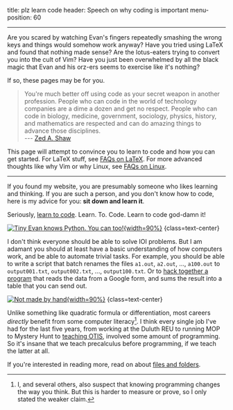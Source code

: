 title: plz learn code
header: Speech on why coding is important
menu-position: 60

---

Are you scared by watching Evan's fingers repeatedly smashing
the wrong keys and things would somehow work anyway?
Have you tried using LaTeX and found that nothing made sense?
Are the lotus-eaters trying to convert you into the cult of Vim?
Have you just been overwhelmed by all the black magic that
Evan and his orz-ers seems to exercise like it's nothing?

If so, these pages may be for you.

> You're much better off using code as your secret weapon in another profession.
> People who can code in the world of technology companies are a dime
> a dozen and get no respect. People who can code in biology, medicine,
> government, sociology, physics, history, and mathematics are respected and can
> do amazing things to advance those disciplines.  
> --- [Zed A. Shaw](https://learnpythonthehardway.org/python3/advice.html)

This page will attempt to convince you to learn to code
and how you can get started.
For LaTeX stuff, see [FAQs on LaTeX](faq-latex.html).
For more advanced thoughts like why Vim or why Linux,
see [FAQs on Linux](faq-linux.html).

---

If you found my website, you are presumably someone
who likes learning and thinking.
If you are such a person, and you don't know how to code,
here is my advice for you: **sit down and learn it**.

Seriously, [learn to code](https://youtu.be/TYCxbFad36g?t=2070).
Learn. To. Code. Learn to code god-damn it!

[![Tiny Evan knows Python. You can too!][tiny]{width=90%}][tiny]
{class=text-center}

[tiny]: static/learnpython.jpg

I don't think everyone should be able to solve IOI problems.
But I am adamant you should at least have a basic understanding
of how computers work, and be able to automate trivial tasks.
For example, you should be able to write a script that
batch renames the files `a1.out`, `a2.out`, ..., `a100.out`
to `output001.txt`, `output002.txt`, ..., `output100.txt`.
Or to [hack together a program](https://blog.evanchen.cc/2020/12/16/usemo-problem-development-behind-the-scenes/)
that reads the data from a Google form,
and sums the result into a table that you can send out.

[![Not made by hand][usemo]{width=90%}][usemo]
{class=text-center}

[usemo]: https://usamo.files.wordpress.com/2020/12/table.png

Unlike something like quadratic formula or differentiation,
most careers _directly_ benefit from some computer literacy[^think].
I think every single job I've had for the last five years,
from working at the Duluth REU to running MOP
to Mystery Hunt to [teaching OTIS][otisweb], involved
some amount of programming.
So it's insane that we teach precalculus before programming,
if we teach the latter at all.

If you're interested in reading more, read on about [files and folders](filesys.html).

[^think]:
    I, and several others, also suspect that knowing programming changes
    the way you think. But this is harder to measure or prove, so I only stated the
    weaker claim.

[otisweb]: https://github.com/vEnhance/otis-web
